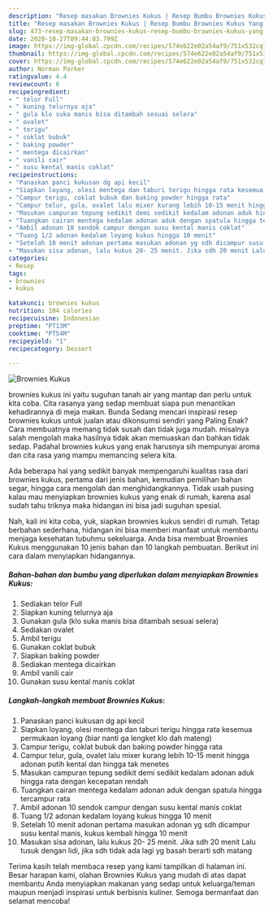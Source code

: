 ```yaml
---
description: "Resep masakan Brownies Kukus | Resep Bumbu Brownies Kukus Yang Sedap"
title: "Resep masakan Brownies Kukus | Resep Bumbu Brownies Kukus Yang Sedap"
slug: 473-resep-masakan-brownies-kukus-resep-bumbu-brownies-kukus-yang-sedap
date: 2020-10-27T09:44:03.799Z
image: https://img-global.cpcdn.com/recipes/574e622e02a54af9/751x532cq70/brownies-kukus-foto-resep-utama.jpg
thumbnail: https://img-global.cpcdn.com/recipes/574e622e02a54af9/751x532cq70/brownies-kukus-foto-resep-utama.jpg
cover: https://img-global.cpcdn.com/recipes/574e622e02a54af9/751x532cq70/brownies-kukus-foto-resep-utama.jpg
author: Norman Parker
ratingvalue: 4.4
reviewcount: 6
recipeingredient:
- " telor Full"
- " kuning telurnya aja"
- " gula klo suka manis bisa ditambah sesuai selera"
- " ovalet"
- " terigu"
- " coklat bubuk"
- " baking powder"
- " mentega dicairkan"
- " vanili cair"
- " susu kental manis coklat"
recipeinstructions:
- "Panaskan panci kukusan dg api kecil"
- "Siapkan loyang, olesi mentega dan taburi terigu hingga rata kesemua permukaan loyang (biar nanti ga lengket klo dah mateng)"
- "Campur terigu, coklat bubuk dan baking powder hingga rata"
- "Campur telur, gula, ovalet lalu mixer kurang lebih 10-15 menit hingga adonan putih kental dan hingga tak menetes"
- "Masukan campuran tepung sedikit demi sedikit kedalam adonan aduk hingga rata dengan kecepatan rendah"
- "Tuangkan cairan mentega kedalam adonan aduk dengan spatula hingga tercampur rata"
- "Ambil adonan 10 sendok campur dengan susu kental manis coklat"
- "Tuang 1/2 adonan kedalam loyang kukus hingga 10 menit"
- "Setelah 10 menit adonan pertama masukan adonan yg sdh dicampur susu kental manis, kukus kembali hingga 10 menit"
- "Masukan sisa adonan, lalu kukus 20- 25 menit. Jika sdh 20 menit Lalu tusuk dengan lidi, jika sdh tidak ada lagi yg basah berarti sdh matang"
categories:
- Resep
tags:
- brownies
- kukus

katakunci: brownies kukus 
nutrition: 104 calories
recipecuisine: Indonesian
preptime: "PT13M"
cooktime: "PT54M"
recipeyield: "1"
recipecategory: Dessert

---
```



![Brownies Kukus](https://img-global.cpcdn.com/recipes/574e622e02a54af9/751x532cq70/brownies-kukus-foto-resep-utama.jpg)


brownies kukus ini yaitu suguhan tanah air yang mantap dan perlu untuk kita coba. Cita rasanya yang sedap membuat siapa pun menantikan kehadirannya di meja makan.
Bunda Sedang mencari inspirasi resep brownies kukus untuk jualan atau dikonsumsi sendiri yang Paling Enak? Cara membuatnya memang tidak susah dan tidak juga mudah. misalnya salah mengolah maka hasilnya tidak akan memuaskan dan bahkan tidak sedap. Padahal brownies kukus yang enak harusnya sih mempunyai aroma dan cita rasa yang mampu memancing selera kita.

Ada beberapa hal yang sedikit banyak mempengaruhi kualitas rasa dari brownies kukus, pertama dari jenis bahan, kemudian pemilihan bahan segar, hingga cara mengolah dan menghidangkannya. Tidak usah pusing kalau mau menyiapkan brownies kukus yang enak di rumah, karena asal sudah tahu triknya maka hidangan ini bisa jadi suguhan spesial.




Nah, kali ini kita coba, yuk, siapkan brownies kukus sendiri di rumah. Tetap berbahan sederhana, hidangan ini bisa memberi manfaat untuk membantu menjaga kesehatan tubuhmu sekeluarga. Anda bisa membuat Brownies Kukus menggunakan 10 jenis bahan dan 10 langkah pembuatan. Berikut ini cara dalam menyiapkan hidangannya.

<!--inarticleads1-->

##### Bahan-bahan dan bumbu yang diperlukan dalam menyiapkan Brownies Kukus:

1. Sediakan  telor Full
1. Siapkan  kuning telurnya aja
1. Gunakan  gula (klo suka manis bisa ditambah sesuai selera)
1. Sediakan  ovalet
1. Ambil  terigu
1. Gunakan  coklat bubuk
1. Siapkan  baking powder
1. Sediakan  mentega dicairkan
1. Ambil  vanili cair
1. Gunakan  susu kental manis coklat




<!--inarticleads2-->

##### Langkah-langkah membuat Brownies Kukus:

1. Panaskan panci kukusan dg api kecil
1. Siapkan loyang, olesi mentega dan taburi terigu hingga rata kesemua permukaan loyang (biar nanti ga lengket klo dah mateng)
1. Campur terigu, coklat bubuk dan baking powder hingga rata
1. Campur telur, gula, ovalet lalu mixer kurang lebih 10-15 menit hingga adonan putih kental dan hingga tak menetes
1. Masukan campuran tepung sedikit demi sedikit kedalam adonan aduk hingga rata dengan kecepatan rendah
1. Tuangkan cairan mentega kedalam adonan aduk dengan spatula hingga tercampur rata
1. Ambil adonan 10 sendok campur dengan susu kental manis coklat
1. Tuang 1/2 adonan kedalam loyang kukus hingga 10 menit
1. Setelah 10 menit adonan pertama masukan adonan yg sdh dicampur susu kental manis, kukus kembali hingga 10 menit
1. Masukan sisa adonan, lalu kukus 20- 25 menit. Jika sdh 20 menit Lalu tusuk dengan lidi, jika sdh tidak ada lagi yg basah berarti sdh matang




Terima kasih telah membaca resep yang kami tampilkan di halaman ini. Besar harapan kami, olahan Brownies Kukus yang mudah di atas dapat membantu Anda menyiapkan makanan yang sedap untuk keluarga/teman maupun menjadi inspirasi untuk berbisnis kuliner. Semoga bermanfaat dan selamat mencoba!
